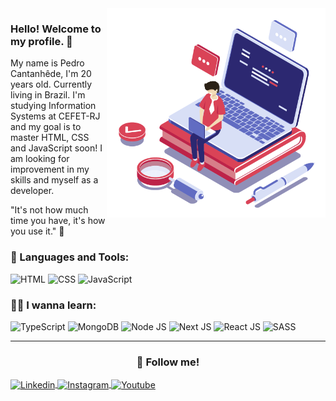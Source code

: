 <img align="right" src="img/vetor.png" width="350"/>

### Hello! Welcome to my profile. 👋

My name is Pedro Cantanhêde, I'm 20 years old. Currently living in Brazil. I'm studying Information Systems at CEFET-RJ and my goal is to master HTML, CSS and JavaScript soon! I am looking for improvement in my skills and myself as a developer.

"It's not how much time you have, it's how you use it." 💭

<h3>🚀 Languages and Tools:</h3>

<img src="https://img.shields.io/badge/HTML5-E34F26?style=flat-square&logo=html5&logoColor=white" alt="HTML"/>
<img src="https://img.shields.io/badge/CSS3-1572B6?style=flat-square&logo=css3&logoColor=white" alt="CSS"/>
<img src="https://img.shields.io/badge/JavaScript-323330?style=flat-square&logo=javascript&logoColor=F7DF1E" alt="JavaScript"/>

<h3>✍🏻 I wanna learn:</h3>
<img src="https://img.shields.io/badge/TypeScript-007ACC?style=flat-square&logo=typescript&logoColor=white" alt="TypeScript"/>
<img src="https://img.shields.io/badge/MongoDB-4EA94B?style=flat-square&logo=mongodb&logoColor=white" alt="MongoDB"/>
<img src="https://img.shields.io/badge/Node.js-43853D?style=flat-square&logo=node.js&logoColor=white" alt="Node JS"/>
<img src="https://img.shields.io/badge/next.js-000000?style=flat-square&logo=next.js&logoColor=white" alt="Next JS"/>
<img src="https://img.shields.io/badge/React-20232A?style=flat-square&logo=react&logoColor=61DAFB" alt="React JS"/>
<img src="https://img.shields.io/badge/Sass-CC6699?style=flat-square&logo=sass&logoColor=white" alt="SASS"/>

---

<h3 align="center">💬 Follow me!</h3>
<a href="https://www.linkedin.com/in/pedro-cantanhede/">
    <img align="center" src="https://img.shields.io/badge/LinkedIn-0077B5?style=flat-square&logo=linkedin&logoColor=white" alt="Linkedin"/>
</a>
<a href="https://www.instagram.com/pedro_cantanhede/">
    <img align="center" src="https://img.shields.io/badge/Instagram-E4405F?style=flat-square&logo=instagram&logoColor=white" alt="Instagram"/>
</a>
<a href="">
    <img align="center" src="https://img.shields.io/badge/YouTube-FF0000?style=flat-square&logo=youtube&logoColor=white" alt="Youtube"/>
</a>

<!--
**PedroCantanhede/PedroCantanhede** is a ✨ _special_ ✨ repository because its `README.md` (this file) appears on your GitHub profile.

Here are some ideas to get you started:

- 🔭 I’m currently working on ...
- 🌱 I’m currently learning ...
- 👯 I’m looking to collaborate on ...
- 🤔 I’m looking for help with ...
- 💬 Ask me about ...
- 📫 How to reach me: ...
- 😄 Pronouns: ...
- ⚡ Fun fact: ...
-->
